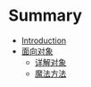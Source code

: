 # Summary

* [Introduction](README.md)
* [面向对象](chapter1.md)
  * [详解对象](chapter1/xiang-jie-dui-xiang.md)
  * [魔法方法](chapter1/mo-fa-fang-fa.md)

